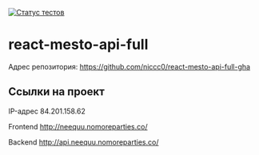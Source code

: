 [![Статус тестов](../../actions/workflows/tests.yml/badge.svg)](../../actions/workflows/tests.yml)

# react-mesto-api-full

Адрес репозитория: https://github.com/niccc0/react-mesto-api-full-gha

## Ссылки на проект

IP-адрес 84.201.158.62

Frontend http://neequu.nomoreparties.co/

Backend http://api.neequu.nomoreparties.co/
